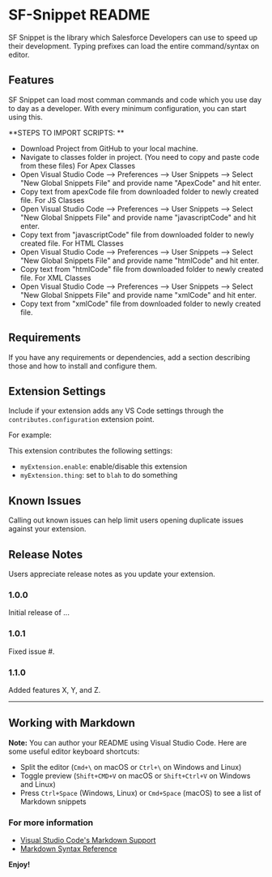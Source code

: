 # SF-Snippet README

SF Snippet is the library which Salesforce Developers can use to speed up their development. Typing prefixes can load the entire command/syntax on editor.

## Features

SF Snippet can load most comman commands and code which you use day to day as a developer. With every minimum configuration, you can start using this. 

**STEPS TO IMPORT SCRIPTS: **
* Download Project from GitHub to your local machine. 
* Navigate to classes folder in project. (You need to copy and paste code from these files)
  For Apex Classes
* Open Visual Studio Code --> Preferences --> User Snippets --> Select "New Global Snippets File" and provide name "ApexCode" and hit enter. 
* Copy text from apexCode file from downloaded folder to newly created file.
  For JS Classes
* Open Visual Studio Code --> Preferences --> User Snippets --> Select "New Global Snippets File" and provide name "javascriptCode" and hit enter. 
* Copy text from "javascriptCode" file from downloaded folder to newly created file.
  For HTML Classes
* Open Visual Studio Code --> Preferences --> User Snippets --> Select "New Global Snippets File" and provide name "htmlCode" and hit enter. 
* Copy text from "htmlCode" file from downloaded folder to newly created file.
  For XML Classes
* Open Visual Studio Code --> Preferences --> User Snippets --> Select "New Global Snippets File" and provide name "xmlCode" and hit enter. 
* Copy text from "xmlCode" file from downloaded folder to newly created file.



## Requirements

If you have any requirements or dependencies, add a section describing those and how to install and configure them.

## Extension Settings

Include if your extension adds any VS Code settings through the `contributes.configuration` extension point.

For example:

This extension contributes the following settings:

* `myExtension.enable`: enable/disable this extension
* `myExtension.thing`: set to `blah` to do something

## Known Issues

Calling out known issues can help limit users opening duplicate issues against your extension.

## Release Notes

Users appreciate release notes as you update your extension.

### 1.0.0

Initial release of ...

### 1.0.1

Fixed issue #.

### 1.1.0

Added features X, Y, and Z.

-----------------------------------------------------------------------------------------------------------

## Working with Markdown

**Note:** You can author your README using Visual Studio Code.  Here are some useful editor keyboard shortcuts:

* Split the editor (`Cmd+\` on macOS or `Ctrl+\` on Windows and Linux)
* Toggle preview (`Shift+CMD+V` on macOS or `Shift+Ctrl+V` on Windows and Linux)
* Press `Ctrl+Space` (Windows, Linux) or `Cmd+Space` (macOS) to see a list of Markdown snippets

### For more information

* [Visual Studio Code's Markdown Support](http://code.visualstudio.com/docs/languages/markdown)
* [Markdown Syntax Reference](https://help.github.com/articles/markdown-basics/)

**Enjoy!**
